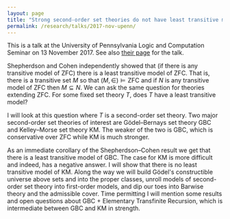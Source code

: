 ```yaml
---
layout: page
title: "Strong second-order set theories do not have least transitive models"
permalink: /research/talks/2017-nov-upenn/
---
```


This is a talk at the University of Pennsylvania Logic and Computation Seminar on 13 November 2017. See also [their page](https://www.math.upenn.edu/events/strong-second-order-set-theories-do-not-have-least-transitive-models) for the talk.

Shepherdson and Cohen independently showed that (if there is any transitive model of $\mathsf{ZFC}$) there is a least transitive model of $\mathsf{ZFC}$. That is, there is a transitive set $M$ so that $(M,\in) \models \mathsf{ZFC}$ and if $N$ is any transitive model of $\mathsf{ZFC}$ then $M \subseteq N$. We can ask the same question for theories extending $\mathsf{ZFC}$. For some fixed set theory $T$, does $T$ have a least transitive model?

I will look at this question where $T$ is a second-order set theory.  Two major second-order set theories of interest are Gödel–Bernays set theory $\mathsf{GBC}$ and Kelley–Morse set theory $\mathsf{KM}$. The weaker of the two is $\mathsf{GBC}$, which is conservative over $\mathsf{ZFC}$ while $\mathsf{KM}$ is much stronger.

As an immediate corollary of the Shepherdson–Cohen result we get that there is a least transitive model of $\mathsf{GBC}$. The case for $\mathsf{KM}$ is more difficult and indeed, has a negative answer. I will show that there is no least transitive model of $\mathsf{KM}$. Along the way we will build Gödel's constructible universe above sets and into the proper classes, unroll models of second-order set theory into first-order models, and dip our toes into Barwise theory and the admissible cover. Time permitting I will mention some results and open questions about $\mathsf{GBC}$ + Elementary Transfinite Recursion, which is intermediate between $\mathsf{GBC}$ and $\mathsf{KM}$ in strength.

